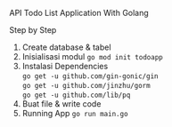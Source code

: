 API Todo List Application With Golang

Step by Step 

1. Create database & tabel
2. Inisialisasi modul `go mod init todoapp`
3. Instalasi Dependencies <br>
`go get -u github.com/gin-gonic/gin` <br>
`go get -u github.com/jinzhu/gorm` <br>
`go get -u github.com/lib/pq` <br>
4. Buat file & write code
5. Running App `go run main.go`
